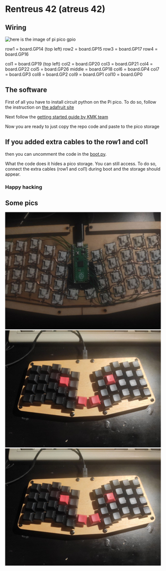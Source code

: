 # Rentreus 42 (atreus 42) 

## Wiring

![here is the image of pi pico gpio ](https://microcontrollerelectronics.com/wp-content/uploads/2021/07/Pico.png)

row1 = board.GP14 (top left)
row2 = board.GP15
row3 = board.GP17
row4 = board.GP16

col1 = board.GP19 (top left)
col2 = board.GP20
col3 = board.GP21
col4 = board.GP22
col5 = board.GP26
middle = board.GP18
col6 = board.GP4
col7 = board.GP3
col8 = board.GP2
col9 = board.GP1
col10 = board.GP0

## The software 

First of all you have to install circuit python on the Pi pico.
To do so, follow the instruction on [the adafruit site](https://learn.adafruit.com/getting-started-with-raspberry-pi-pico-circuitpython/circuitpython)

Next follow the [getting started guide by KMK team](https://github.com/KMKfw/kmk_firmware/blob/master/docs/Getting_Started.md)

Now you are ready to just copy the repo code and paste to the pico storage


## If you added extra cables to the row1 and col1
then you can uncomment the code in the [boot.py](./boot.py).

What the code does it hides a pico storage. You can still access.
To do so, connect the extra cables (row1 and col1) during boot and the storage should appear.

### Happy hacking

## Some pics

![1](./pics/1.jpg)
![2](./pics/3.jpg)
![3](./pics/3.jpg)

